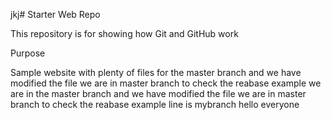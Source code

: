 jkj# Starter Web Repo

This repository is for showing 
how Git and GitHub work

 Purpose

Sample website with plenty of files for the master branch
 and we have modified the file
we are in master branch to check the reabase example
 we are in the master branch and we have modified the file
we are in master branch to check the reabase example
line is mybranch
hello everyone